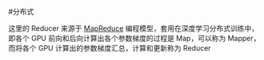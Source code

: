 #分布式 

这里的 Reducer 来源于 [MapReduce](https://zhuanlan.zhihu.com/p/82399103) 编程模型，套用在深度学习分布式训练中，即各个 GPU 前向和后向计算出各个参数梯度的过程是 Map，可以称为 Mapper，而将各个 GPU 计算出的参数梯度汇总，计算和更新称为 Reducer